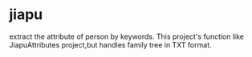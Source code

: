# jiapu
extract the attribute of person by keywords.
This project's function like JiapuAttributes project,but handles family tree in TXT format.
